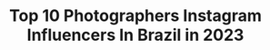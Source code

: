 ---
title: Top 10 Photographers Instagram Influencers In Brazil in 2023
description: >-
  Find top photographers Instagram influencers in Brazil in 2023. Most popular hashtags: #portraitvision #portrait #alternativegirl.
platform: Instagram
hits: 979
text_top: Discover the most popular Instagram profiles on inBeat.
text_bottom: Our search engine has 979 Instagram influencers like this in Brazil for you to work with.
profiles:
  - username: "gustavozylbersztajn"
    fullname: >-
      GZY
    bio: >-
      photographer
    location: "Brazil"
    followers: 36488
    engagement: 144
    commentsToLikes: 0.060204
    id: ck5hgwa5553dl0i11pq1g1uk5
    verified: false
    hashtags: "#sentirse, #analogphotography, #fineart, #personalproject"
  - username: "bladmeneghel"
    fullname: >-
      Blad Meneghel
    bio: >-
      Blad Meneghel / Bladinho (34 yr / 📍Rio 🇧🇷)⠀ Photographer: 📷Xuxa (2002-) ⠀⠀ 📷Record TV (2015-) 📷Publicidade (2002-)⠀⠀ 📷TV Globo (2002-2014)
    location: "Brazil"
    followers: 40825
    engagement: 853
    commentsToLikes: 0.065071
    id: ck0w3oje1ugnk0i19qq7y88i8
    verified: true
    hashtags: "#blackandwhite, #xuxa, #nikon, #recordtv"
  - username: "carolsculture"
    fullname: >-
      𝐂𝐚𝐫𝐨𝐥 | antiga @grungessoul
    bio: >-
      𝑛𝑒𝑟𝑑𝑖𝑐𝑒𝑠 • 𝑓𝑜𝑡𝑜𝑠 • 𝑣𝑖𝑑𝑎 𝑝𝑒𝑠𝑠𝑜𝑎𝑙 ☾| photographer: @anacarolfotografias ☾| personal acc: @ac.mouralima ☾| vintage dark aesthetic
    location: "Brazil"
    followers: 3546
    engagement: 1967
    commentsToLikes: 0.200142
    id: ck8t67rp8ckgo0j784flysm5w
    verified: false
    hashtags: "#braziliangirl, #grunge, #summervibes, #grungey"
  - username: "fuscadadrika"
    fullname: >-
      Drika
    bio: >-
      old is cool🤘🏻 vw beetle 1968 is Zé! 23 | PR | Photographer and Filmmaker 🇧🇷 @drika.photofilm ♡ @joaovitoraalves 𝘄𝘄𝘄.𝗳𝘂𝘀𝗰𝗮𝗱𝗮𝗱𝗿𝗶𝗸𝗮.𝗰𝗼𝗺.𝗯𝗿
    location: "Brazil"
    followers: 23183
    engagement: 706
    commentsToLikes: 0.179876
    id: ck15rd3837brc0i19j2ep1uzo
    verified: false
    hashtags: "#gummylovers, #teamcupnoodles, #halloween"
  - username: "guiirossi"
    fullname: >-
      Guilherme Rossi
    bio: >-
      Photographer from SP 🇧🇷 Canal no Youtube 📸 Curso @_portraitacademy 👇🏻Cursos, Presets e Mais
    location: "Brazil"
    followers: 134979
    engagement: 411
    commentsToLikes: 0.040174
    id: ck0twq2vmgdkq0i190gk7anc8
    verified: false
    hashtags: "#moodyports, #reels, #igshotz, #foryoupage"
  - username: "nathalynnes"
    fullname: >-
      Nathaly
    bio: >-
      𝓣𝓱𝓮 𝓛𝓸𝓿𝓮 𝔀𝓲𝓽𝓬𝓱 🥀 🖤 @notyourdeadvampire Fashion Designer | Photographer | Artist Art > @lalieneartt • contact via mail or dm • 📍 Recife
    location: "Brazil"
    followers: 3594
    engagement: 1811
    commentsToLikes: 0.168059
    id: ck8t1st9qwvw40j78zen5jjam
    verified: false
    hashtags: "#gothgirl, #goths, #gothicgirl, #altgirl"
  - username: "brunogomesph"
    fullname: >-
      BRUNO GOMES
    bio: >-
      ✍🏿Creative Director 👁Fashion Photographer 🌎São Paulo, Brazil 📬brunogomesft@outlook.com
    location: "Brazil"
    followers: 37058
    engagement: 429
    commentsToLikes: 0.067395
    id: ck15s6gt5bglk0i199wyqhct5
    verified: false
    hashtags: "#vogue, #olhaelle, #elleview, #stilllife"
  - username: "ioskar7"
    fullname: >-
      Oskar
    bio: >-
      Contact via direct Music video creator 🎥 Director | videographer | photographer
    location: "Brazil"
    followers: 18266
    engagement: 1057
    commentsToLikes: 0.035284
    id: ck0u6h9q922dk0i19xjinqri8
    verified: false
    hashtags: "#kdphotostudio, #portraitmood, #majestic, #discoverportrait"
  - username: "parsaa.jahed"
    fullname: >-
      💯kartel pic💯
    bio: >-
      photographer📸 ♨️wedding-Industrial photo -fashion-music cover♨️ personal page: @parsa.jahed
    location: "Brazil"
    followers: 11834
    engagement: 773
    commentsToLikes: 0.165389
    id: ck6028j8ngx4r0i144b6sz3d1
    verified: false
    hashtags: "#topcaptures, #portlandoregon, #photographylovers, #photogram"
  - username: "velozoma"
    fullname: >-
      Marcela Velozo
    bio: >-
      90% iPhone 10% camera A photographer living in Tulum 🌴 by @marcelaveloozo my presets @likeappro
    location: "Brazil"
    followers: 59761
    engagement: 1250
    commentsToLikes: 0.021928
    id: ck0w6og4p9jis0i19wifu3nv7
    verified: false
    hashtags: "#shotoniphone"
---